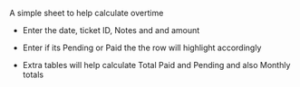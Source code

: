 A simple sheet to help calculate overtime

* Enter the date, ticket ID, Notes and and amount

* Enter if its Pending or Paid the the row will highlight accordingly

* Extra tables will help calculate Total Paid and Pending and also Monthly totals
